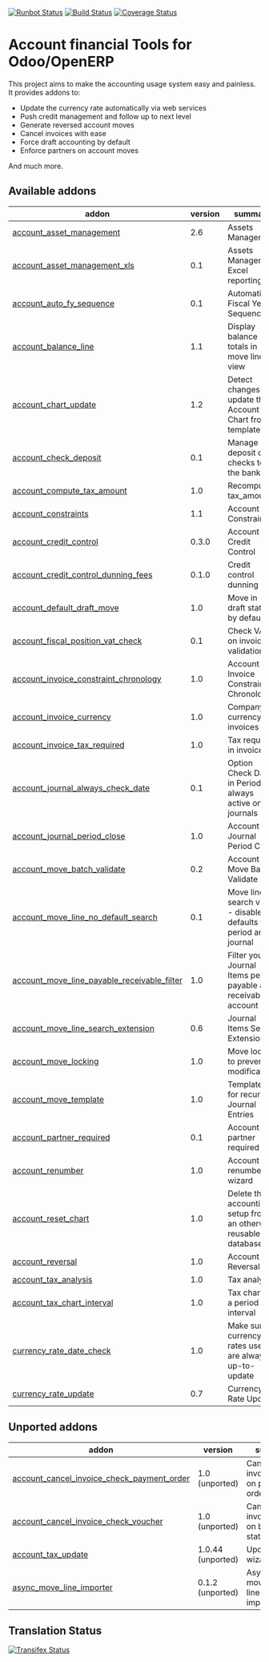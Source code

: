 [![Runbot Status](https://runbot.odoo-community.org/runbot/badge/flat/92/8.0.svg)](https://runbot.odoo-community.org/runbot/repo/github-com-oca-account-financial-tools-92)
[![Build Status](https://travis-ci.org/OCA/account-financial-tools.svg?branch=8.0)](https://travis-ci.org/OCA/account-financial-tools)
[![Coverage Status](https://coveralls.io/repos/OCA/account-financial-tools/badge.png?branch=8.0)](https://coveralls.io/r/OCA/account-financial-tools?branch=8.0)

Account financial Tools for Odoo/OpenERP
========================================

This project aims to make the accounting usage system easy and painless.
It provides addons to:

 - Update the currency rate automatically via web services
 - Push credit management and follow up to next level
 - Generate reversed account moves
 - Cancel invoices with ease
 - Force draft accounting by default
 - Enforce partners on account moves

And much more.

[//]: # (addons)
Available addons
----------------
addon | version | summary
--- | --- | ---
[account_asset_management](account_asset_management/) | 2.6 | Assets Management
[account_asset_management_xls](account_asset_management_xls/) | 0.1 | Assets Management Excel reporting
[account_auto_fy_sequence](account_auto_fy_sequence/) | 0.1 | Automatic Fiscal Year Sequences
[account_balance_line](account_balance_line/) | 1.1 | Display balance totals in move line view
[account_chart_update](account_chart_update/) | 1.2 | Detect changes and update the Account Chart from a template
[account_check_deposit](account_check_deposit/) | 0.1 | Manage deposit of checks to the bank
[account_compute_tax_amount](account_compute_tax_amount/) | 1.0 | Recompute tax_amount
[account_constraints](account_constraints/) | 1.1 | Account Constraints
[account_credit_control](account_credit_control/) | 0.3.0 | Account Credit Control
[account_credit_control_dunning_fees](account_credit_control_dunning_fees/) | 0.1.0 | Credit control dunning fees
[account_default_draft_move](account_default_draft_move/) | 1.0 | Move in draft state by default
[account_fiscal_position_vat_check](account_fiscal_position_vat_check/) | 0.1 | Check VAT on invoice validation
[account_invoice_constraint_chronology](account_invoice_constraint_chronology/) | 1.0 | Account Invoice Constraint Chronology
[account_invoice_currency](account_invoice_currency/) | 1.0 | Company currency in invoices
[account_invoice_tax_required](account_invoice_tax_required/) | 1.0 | Tax required in invoice
[account_journal_always_check_date](account_journal_always_check_date/) | 0.1 | Option Check Date in Period always active on journals
[account_journal_period_close](account_journal_period_close/) | 1.0 | Account Journal Period Close
[account_move_batch_validate](account_move_batch_validate/) | 0.2 | Account Move Batch Validate
[account_move_line_no_default_search](account_move_line_no_default_search/) | 0.1 | Move line search view - disable defaults for period and journal
[account_move_line_payable_receivable_filter](account_move_line_payable_receivable_filter/) | 1.0 | Filter your Journal Items per payable and receivable account
[account_move_line_search_extension](account_move_line_search_extension/) | 0.6 | Journal Items Search Extension
[account_move_locking](account_move_locking/) | 1.0 | Move locked to prevent modification
[account_move_template](account_move_template/) | 1.0 | Templates for recurring Journal Entries
[account_partner_required](account_partner_required/) | 0.1 | Account partner required
[account_renumber](account_renumber/) | 1.0 | Account renumber wizard
[account_reset_chart](account_reset_chart/) | 1.0 | Delete the accounting setup from an otherwise reusable database
[account_reversal](account_reversal/) | 1.0 | Account Reversal
[account_tax_analysis](account_tax_analysis/) | 1.0 | Tax analysis
[account_tax_chart_interval](account_tax_chart_interval/) | 1.0 | Tax chart for a period interval
[currency_rate_date_check](currency_rate_date_check/) | 1.0 | Make sure currency rates used are always up-to-update
[currency_rate_update](currency_rate_update/) | 0.7 | Currency Rate Update

Unported addons
---------------
addon | version | summary
--- | --- | ---
[account_cancel_invoice_check_payment_order](__unported__/account_cancel_invoice_check_payment_order/) | 1.0 (unported) | Cancel invoice, check on payment order
[account_cancel_invoice_check_voucher](__unported__/account_cancel_invoice_check_voucher/) | 1.0 (unported) | Cancel invoice, check on bank statement
[account_tax_update](__unported__/account_tax_update/) | 1.0.44 (unported) | Update tax wizard
[async_move_line_importer](__unported__/async_move_line_importer/) | 0.1.2 (unported) | Asynchronous move/move line CSV importer

[//]: # (end addons)

Translation Status
------------------
[![Transifex Status](https://www.transifex.com/projects/p/OCA-account-financial-tools-8-0/chart/image_png)](https://www.transifex.com/projects/p/OCA-account-financial-tools-8-0)
